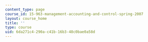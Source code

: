 ```yaml
---
content_type: page
course_id: 15-963-management-accounting-and-control-spring-2007
layout: course_home
title: ''
type: course
uid: 6da271c4-290a-c41b-16b3-48c0bae0a58d
---
```

